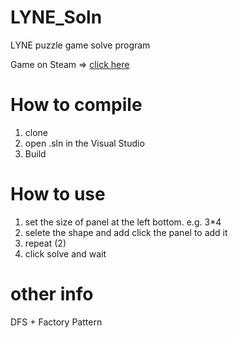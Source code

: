 # LYNE_Soln
LYNE puzzle game solve program

Game on Steam => [click here](http://store.steampowered.com/app/266010/)

# How to compile
1. clone
2. open .sln in the Visual Studio
3. Build

# How to use
1. set the size of panel at the left bottom. e.g. 3*4
2. selete the shape and add click the panel to add it
3. repeat (2)
4. click solve and wait

# other info
DFS + Factory Pattern


